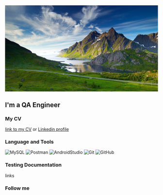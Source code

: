 ![Header](https://github.com/DmitriiNasonov/DmitriiNasonov/blob/main/assets/mountain.png)

## I'm a QA Engineer

### My CV
[link to my CV](https://hh.ru/applicant/resumes/view?resume=d252f155ff0b72207d0039ed1f44434d6a4d70) or [Linkedin profile](https://www.linkedin.com/in/qa-dmitriinasonov/)

### Language and Tools
![MySQL](https://img.shields.io/badge/MySQL-00BFFF) ![Postman](https://img.shields.io/badge/Postman-FF4500) ![AndroidStudio](https://img.shields.io/badge/Android%20Studio-0000FF)
![Git](https://img.shields.io/badge/Git-696969) ![GitHub](https://img.shields.io/badge/GitHub-696969)

### Testing Documentation
links

### Follow me
